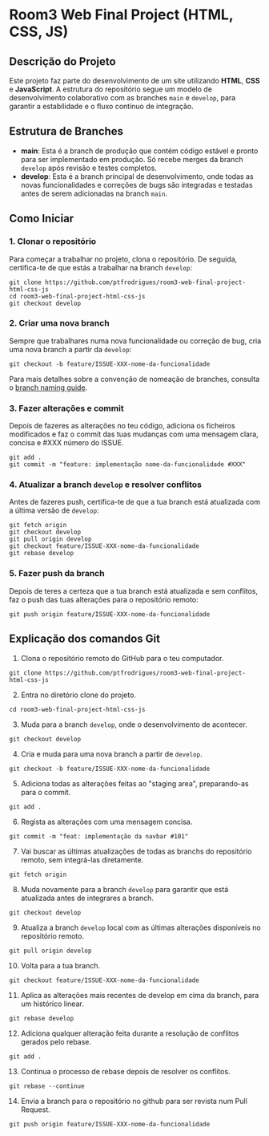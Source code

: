 # Room3 Web Final Project (HTML, CSS, JS)

## Descrição do Projeto

Este projeto faz parte do desenvolvimento de um site utilizando **HTML**, **CSS** e **JavaScript**. A estrutura do repositório segue um modelo de desenvolvimento colaborativo com as branches `main` e `develop`, para garantir a estabilidade e o fluxo contínuo de integração.

## Estrutura de Branches

- **main**: Esta é a branch de produção que contém código estável e pronto para ser implementado em produção. Só recebe merges da branch `develop` após revisão e testes completos.
- **develop**: Esta é a branch principal de desenvolvimento, onde todas as novas funcionalidades e correções de bugs são integradas e testadas antes de serem adicionadas na branch `main`.

## Como Iniciar

### 1. Clonar o repositório

Para começar a trabalhar no projeto, clona o repositório. De seguida, certifica-te de que estás a trabalhar na branch `develop`:

```
git clone https://github.com/ptfrodrigues/room3-web-final-project-html-css-js
cd room3-web-final-project-html-css-js
git checkout develop
```

### 2. Criar uma nova branch

Sempre que trabalhares numa nova funcionalidade ou correção de bug, cria uma nova branch a partir da `develop`:

```
git checkout -b feature/ISSUE-XXX-nome-da-funcionalidade
```

Para mais detalhes sobre a convenção de nomeação de branches, consulta o [branch naming guide](docs/branch-naming-guide.md).

### 3. Fazer alterações e commit

Depois de fazeres as alterações no teu código, adiciona os ficheiros modificados e faz o commit das tuas mudanças com uma mensagem clara, concisa e #XXX número do ISSUE.

```
git add .
git commit -m "feature: implementação nome-da-funcionalidade #XXX"
```

### 4. Atualizar a branch `develop` e resolver conflitos

Antes de fazeres push, certifica-te de que a tua branch está atualizada com a última versão de `develop`:

```
git fetch origin
git checkout develop
git pull origin develop
git checkout feature/ISSUE-XXX-nome-da-funcionalidade
git rebase develop
```

### 5. Fazer push da branch

Depois de teres a certeza que a tua branch está atualizada e sem conflitos, faz o push das tuas alterações para o repositório remoto:

```
git push origin feature/ISSUE-XXX-nome-da-funcionalidade
```

## Explicação dos comandos Git

1. Clona o repositório remoto do GitHub para o teu computador.
```
git clone https://github.com/ptfrodrigues/room3-web-final-project-html-css-js
``` 

2. Entra no diretório clone do projeto.
```
cd room3-web-final-project-html-css-js
``` 

3. Muda para a branch `develop`, onde o desenvolvimento de acontecer.
```
git checkout develop
``` 

4. Cria e muda para uma nova branch a partir de `develop`.
```
git checkout -b feature/ISSUE-XXX-nome-da-funcionalidade
``` 

5. Adiciona todas as alterações feitas ao "staging area", preparando-as para o commit.
```
git add .
``` 

6. Regista as alterações com uma mensagem concisa.
```
git commit -m "feat: implementação da navbar #101"
``` 

7. Vai buscar as últimas atualizações de todas as branchs do repositório remoto, sem integrá-las diretamente.
```
git fetch origin
```

8. Muda novamente para a branch `develop` para garantir que está atualizada antes de integrares a branch.
```
git checkout develop
``` 

9. Atualiza a branch `develop` local com as últimas alterações disponíveis no repositório remoto.
```
git pull origin develop
```

10. Volta para a tua branch.
```
git checkout feature/ISSUE-XXX-nome-da-funcionalidade
```

11. Aplica as alterações mais recentes de develop em cima da branch, para um histórico linear.
```
git rebase develop
```

12. Adiciona qualquer alteração feita durante a resolução de conflitos gerados pelo rebase.
```
git add .
```

13. Continua o processo de rebase depois de resolver os conflitos.
```
git rebase --continue
```

14. Envia a branch para o repositório no github para ser revista num Pull Request.
```
git push origin feature/ISSUE-XXX-nome-da-funcionalidade
```
